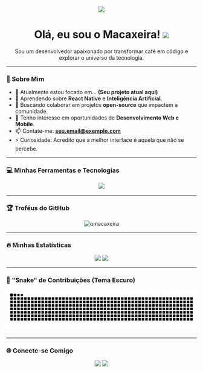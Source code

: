 <div align="center">
  <img src="https://media.giphy.com/media/M9gbBd9nbDrOTu1JxM/giphy.gif" width="100"/>
</div>

<h1 align="center">
  Olá, eu sou o Macaxeira!
  <img src="https://media.giphy.com/media/hvRJCLFzcasrR4ia7z/giphy.gif" width="30px"/>
</h1>

<p align="center">
  Sou um desenvolvedor apaixonado por transformar café em código e explorar o universo da tecnologia.
</p>

---

### 🚀 Sobre Mim

- 🔭 Atualmente estou focado em... **(Seu projeto atual aqui)**
- 🌱 Aprendendo sobre **React Native** e **Inteligência Artificial**.
- 👯 Buscando colaborar em projetos **open-source** que impactem a comunidade.
- 🤔 Tenho interesse em oportunidades de **Desenvolvimento Web e Mobile**.
- 📫 Contate-me: **seu.email@exemplo.com**
- ⚡ Curiosidade: Acredito que a melhor interface é aquela que não se percebe.

---

### 💻 Minhas Ferramentas e Tecnologias

<p align="center">
  <a href="https://skillicons.dev">
    <img src="https://skillicons.dev/icons?i=js,ts,react,nextjs,nodejs,express,py,django,fastapi,postgres,mongodb,docker,git" />
  </a>
</p>

---

### 🏆 Troféus do GitHub

<p align="center">
  <img src="https://github-profile-trophy.vercel.app/?username=omacaxeira&theme=dracula&row=1&column=7" alt="omacaxeira" />
</p>

---

### 🔥 Minhas Estatísticas

<p align="center">
  <img height="180em" src="https://github-readme-stats.vercel.app/api?username=omacaxeira&show_icons=true&theme=dracula&include_all_commits=true&count_private=true"/>
  <img height="180em" src="https://github-readme-stats.vercel.app/api/top-langs/?username=omacaxeira&layout=compact&langs_count=7&theme=dracula"/>
</p>

---

### 🐍 "Snake" de Contribuições (Tema Escuro)

<p align="center">
  <img src="https://raw.githubusercontent.com/oMacaxeira/oMacaxeira/output/github-contribution-grid-snake-dark.svg" alt="snake" />
</p>

---

### 🌐 Conecte-se Comigo

<p align="center">
<a href="https://linkedin.com/in/SEU-USUARIO-AQUI" target="_blank"><img src="https://img.shields.io/badge/-LinkedIn-%230077B5?style=for-the-badge&logo=linkedin&logoColor=white" target="_blank"></a>
<a href="mailto:seu-email-aqui"><img src="https://img.shields.io/badge/-Gmail-%23333?style=for-the-badge&logo=gmail&logoColor=white" target="_blank"></a>
</p>
